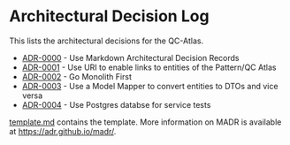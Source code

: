 # Architectural Decision Log

This lists the architectural decisions for the QC-Atlas.

<!-- adrlog -->

- [ADR-0000](0000-use-architectural-decision-records) - Use Markdown Architectural Decision Records
- [ADR-0001](0001-use-URI-for-entities) - Use URI to enable links to entities of the Pattern/QC Atlas
- [ADR-0002](0002-monorepo) - Go Monolith First
- [ADR-0003](0003-model-mapper) - Use a Model Mapper to convert entities to DTOs and vice versa
- [ADR-0004](0004-postgres-for-service-tests) - Use Postgres databse for service tests
<!-- adrlogstop -->

[template.md](template.md) contains the template.
More information on MADR is available at <https://adr.github.io/madr/>.
